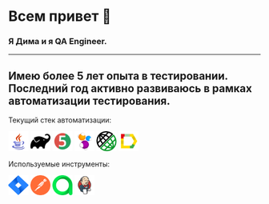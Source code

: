 # Всем привет 👋

### Я Дима и я QA Engineer.

---
Имею более 5 лет опыта в тестировании.  
Последний год активно развиваюсь в рамках автоматизации тестирования.  
---
Текущий стек автоматизации:
<p>
<img width="40px" height="40px" title="Java" src="icons/java.svg">
<img width="40px" height="40px" title="Gradle" src="icons/gradle.svg">
<img width="40px" height="40px" title="JUnit5" src="icons/JUnit5.svg">
<img width="40px" height="40px" title="Selenide" src="icons/Selenide.svg">
<img width="40px" height="40px" title="Selenide" src="icons/logo-transparent.png">
<img width="40px" height="40px" title="Allure Report" src="icons/Allure_Report.svg">
</p>
Используемые инструменты:
<p>
<img width="40px" height="40px" title="Jira" src="icons/Jira.svg">
<img width="40px" height="40px" title="Selenide" src="icons/getpostman-icon.svg">
<img width="40px" height="40px" title="Allure TestOps" src="icons/AllureTestOps.svg">
<img width="40px" height="40px" title="Jenkins" src="icons/Jenkins.svg">
</p>

